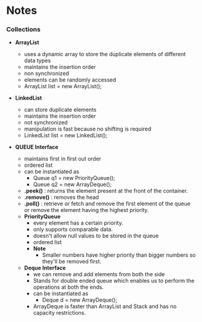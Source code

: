 # Notes

### Collections 

- **ArrayList**
    - uses a dynamic array to store the duplicate elements of different data types
    - maintains the insertion order
    - non synchronized
    - elements can be randomly accessed 
    - ArrayList<String> list = new ArrayList<String>();

- **LinkedList**
    - can store duplicate elements 
    - maintains the insertion order
    - not synchronized
    - manipulation is fast because no shifting is required
    - LinkedList<String> list = new LinkedList<String>();

- **QUEUE Interface**
    - maintains first in first out order
    - ordered list
    - can be instantiated as 
        - Queue<String> q1 = new PriorityQueue();
        - Queue<String> q2 = new ArrayDeque();
    - __.peek()__ : returns the element present at the front of the container.
    - __.remove()__ : removes the head
    - __.poll()__ : retrieve or fetch and remove the first element of the queue or remove the element having the highest priority.
    - **PriorityQueue**
        - every element has a certain priority.
        - only supports comparable data.
        - doesn't allow null values to be stored in the queue
        - ordered list
        - __Note__
            - Smaller numbers have higher priority than bigger numbers so they'll be removed first.
    - **Deque Interface**
        - we can remove and add elements from both the side
        - Stands for double ended queue which enables us to perform the operations at both the ends.
        - can be instantiated as 
            - Deque d = new ArrayDeque();
        - ArrayDeque is faster than ArrayList and Stack and has no capacity restrictions.